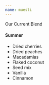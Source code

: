 ```yaml
---
name: muesli
---
```

Our Current Blend

#### Summer

- Dried cherries
- Dried peaches
- Macadamias
- Flaked coconut
- Seed mix
- Vanilla
- Cinnamon